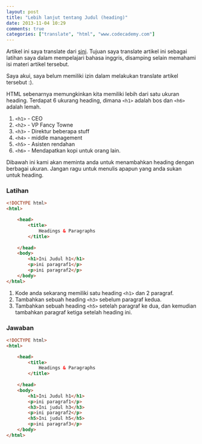 ```yaml
---
layout: post
title: "Lebih lanjut tentang Judul (heading)"
date: 2013-11-04 10:29
comments: true
categories: ["translate", "html", "www.codecademy.com"]
---
```


<div class="alert alert-danger">
Artikel ini saya translate dari <a href="http://www.codecademy.com/courses/web-beginner-en-HZA3b/0/1?curriculum_id=50579fb998b470000202dc8b"> sini</a>. Tujuan saya translate artikel ini sebagai latihan saya dalam mempelajari bahasa inggris, disamping selain memahami isi materi artikel tersebut.

Saya akui, saya belum memiliki izin dalam melakukan translate artikel tersebut :).
</div>

HTML sebenarnya memungkinkan kita memiliki lebih dari satu ukuran heading. Terdapat 6 ukurang heading, dimana `<h1>` adalah bos dan `<h6>` adalah  lemah.

1. `<h1>` - CEO
2. `<h2>` - VP Fancy Towne
3. `<h3>` - Direktur beberapa stuff
4. `<h4>` - middle management
5. `<h5>` - Asisten rendahan
6. `<h6>` - Mendapatkan kopi untuk orang lain. 


Dibawah ini kami akan meminta anda untuk menambahkan heading dengan berbagai ukuran. Jangan ragu untuk menulis apapun yang anda sukan untuk heading.

### Latihan

```html
<!DOCTYPE html>
<html>

	<head>
		<title>
			Headings & Paragraphs
		</title>
		
	</head>
	<body>
        <h1>Ini Judul h1</h1>
		<p>ini paragraf1</p>
		<p>ini paragraf2</p>
	</body>
</html>
```

1. Kode anda sekarang memiliki satu heading `<h1>` dan 2 paragraf.
2. Tambahkan sebuah heading `<h3>` sebelum paragraf kedua.
3. Tambahkan sebuah heading `<h5>` setelah paragraf ke dua, dan kemudian tambahkan paragraf ketiga setelah heading ini.

### Jawaban

```html
<!DOCTYPE html>
<html>

	<head>
		<title>
			Headings & Paragraphs
		</title>
		
	</head>
	<body>
        <h1>Ini Judul h1</h1>
		<p>ini paragraf1</p>
		<h3>Ini judul h3</h3>
		<p>ini paragraf2</p>
		<h5>Ini judul h5</h5>
		<p>ini paragraf3</p>
	</body>
</html>
```
